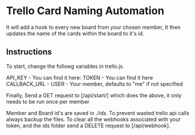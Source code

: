
# Trello Card Naming Automation

It will add a hook to every new board from your chosen member, It then updates the name of the cards within the board to it's id.

## Instructions
To start, change the followg variables in trello.js.

API_KEY - You can find it here: 
TOKEN  - You can find it here
CALLBACK_URL - 
USER - Your member, defaults to "me" if not specified 


Finally, Send a GET request to [/api/start/] which does the above, it only needs to be run once per member


Member and Board id's are saved in ./ids. To prevent wasted trello api calls always backup the files.
To clear all the webhooks associated with your token, and the ids folder send a DELETE request to [/api/webhook].
